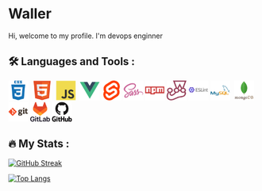 # Waller

Hi, welcome to my profile. I'm devops enginner

## :hammer_and_wrench: Languages and Tools :

<div>
  <img src="https://github.com/devicons/devicon/blob/master/icons/css3/css3-plain-wordmark.svg"  title="CSS3" alt="CSS" width="40" height="40"/>&nbsp;
  <img src="https://github.com/devicons/devicon/blob/master/icons/html5/html5-original.svg" title="HTML5" alt="HTML" width="40" height="40"/>&nbsp;
  <img src="https://github.com/devicons/devicon/blob/master/icons/javascript/javascript-original.svg" title="JavaScript" alt="JavaScript" width="40" height="40"/>&nbsp;
  <img src="https://github.com/devicons/devicon/blob/master/icons/vuejs/vuejs-original.svg" title="go" **alt="go" width="40" height="40"/>
  <img src="https://github.com/devicons/devicon/blob/master/icons/svelte/svelte-original.svg" title="go" **alt="go" width="40" height="40"/>
  <img src="https://github.com/devicons/devicon/blob/master/icons/sass/sass-original.svg" title="go" **alt="go" width="40" height="40"/>
  <img src="https://github.com/devicons/devicon/blob/master/icons/npm/npm-original-wordmark.svg" title="go" **alt="go" width="40" height="40"/>
  <img src="https://github.com/devicons/devicon/blob/master/icons/jest/jest-plain.svg" title="go" **alt="go" width="40" height="40"/>
  <img src="https://github.com/devicons/devicon/blob/master/icons/eslint/eslint-original-wordmark.svg" title="go" **alt="go" width="40" height="40"/>
  <img src="https://github.com/devicons/devicon/blob/master/icons/mysql/mysql-original-wordmark.svg" title="MySQL"  alt="MySQL" width="40" height="40"/>&nbsp;
  <img src="https://github.com/devicons/devicon/blob/master/icons/mongodb/mongodb-original-wordmark.svg" title="mongodb"  alt="mongodb" width="40" height="40"/>&nbsp;
  <img src="https://github.com/devicons/devicon/blob/master/icons/git/git-original-wordmark.svg" title="Git" **alt="Git" width="40" height="40"/>
  <img src="https://github.com/devicons/devicon/blob/master/icons/gitlab/gitlab-original-wordmark.svg" title="gitlab" **alt="gitlab" width="40" height="40"/>
  <img src="https://github.com/devicons/devicon/blob/master/icons/github/github-original-wordmark.svg" title="github" **alt="github" width="40" height="40"/>
  </div>

## :fire: My Stats :

[![GitHub Streak](http://github-readme-streak-stats.herokuapp.com?user=waller-jhonatan&theme=dark&background=000000)](https://git.io/streak-stats)

[![Top Langs](https://github-readme-stats.vercel.app/api/top-langs/?username=waller-jhonatan&layout=compact&theme=vision-friendly-dark)](https://github.com/anuraghazra/github-readme-stats)
